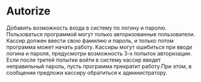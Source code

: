 # Autorize
Добавить возможность входа в систему по логину и паролю. Пользоваться программой могут только авторизованные пользователи. Кассир должен ввести свою фамилию и пароль, и только потом программа может начать работу. Кассиры могут ошибиться при вводе логина и пароля, предусмотри возможность 3-х попыток авторизации. Если после третей попытки войти в систему кассир введет неправильный пароль, пусть программа прекратит работу.При этом, в сообщении предложи кассиру обратиться к администратору. 
